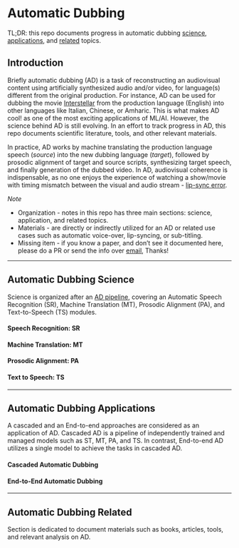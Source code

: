 # Automatic Dubbing
TL;DR: this repo documents progress in automatic dubbing [science](#automatic-dubbing-science), 
[applications](#automatic-dubbing-applications), and [related](#automatic-dubbing-related) topics.


## Introduction
Briefly automatic dubbing (AD) is a task of reconstructing an audiovisual content using artificially synthesized 
audio and/or video, for language(s) different from the original production. For instance, AD can be used for dubbing 
the movie [Interstellar](https://www.imdb.com/title/tt0816692/) from the production language (English) into 
other languages like Italian, Chinese, or Amharic. This is what makes AD cool! as one of the most exciting 
applications of ML/AI. However, the science behind AD is still evolving. In an effort to track progress in AD, 
this repo documents scientific literature, tools, and other relevant materials.


In practice, AD works by machine translating the production language speech (_source_) into the new dubbing 
language (_target_), followed by prosodic alignment of target and source scripts, synthesizing target speech, 
and finally generation of the dubbed video. In AD, audiovisual coherence is indispensable, as no one enjoys the 
experience of watching a show/movie with timing mismatch between the visual and audio stream  - [lip-sync error](https://en.wikipedia.org/wiki/Lip_sync).


*Note*
* Organization - notes in this repo has three main sections: science, application, and related topics.
* Materials - are directly or indirectly utilized for an AD or related use cases such as automatic voice-over, lip-syncing, or sub-titling.
* Missing item - if you know a paper, and don’t see it documented here, please do a PR or send the info 
over [email](surawinfo@gmail.com), Thanks!



---
## Automatic Dubbing Science
Science is organized after an [AD pipeline](https://www.amazon.science/publications/from-speech-to-speech-translation-to-automatic-dubbing), 
covering an Automatic Speech Recognition (SR), Machine Translation (MT), Prosodic Alignment (PA), and 
Text-to-Speech (TS) modules.


#### Speech Recognition: SR


#### Machine Translation: MT


#### Prosodic Alignment: PA


#### Text to Speech: TS


---
## Automatic Dubbing Applications
A cascaded and an End-to-end approaches are considered as an application of AD. Cascaded AD is a pipeline of 
independently trained and managed models such as ST, MT, PA, and TS. In contrast, End-to-end AD utilizes a single model 
to achieve the tasks in cascaded AD.  


#### Cascaded Automatic Dubbing


#### End-to-End Automatic Dubbing


---
## Automatic Dubbing Related
Section is dedicated to document materials such as books, articles, tools, and relevant analysis on AD.